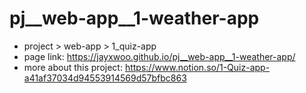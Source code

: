 # pj__web-app__1-weather-app
- project > web-app > 1_quiz-app
- page link: https://jayxwoo.github.io/pj__web-app__1-weather-app/
- more about this project: https://www.notion.so/1-Quiz-app-a41af37034d94553914569d57bfbc863
